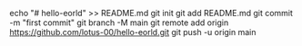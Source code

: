 echo "# hello-eorld" >> README.md
git init
git add README.md
git commit -m "first commit"
git branch -M main
git remote add origin https://github.com/lotus-00/hello-eorld.git
git push -u origin main
